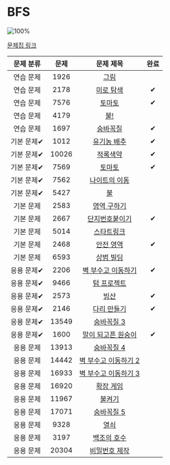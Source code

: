 # BFS

![100%](https://progress-bar.dev/12/?scale=30&title=progress&width=500&color=babaca&suffix=/30)

[문제집 링크](https://www.acmicpc.net/workbook/view/7313)

| 문제 분류 | 문제 | 문제 제목 | 완료 |
| :--: | :--: | :--: | :--: |
| 연습 문제 | 1926 | [그림](https://www.acmicpc.net/problem/1926) | |
| 연습 문제 | 2178 | [미로 탐색](https://www.acmicpc.net/problem/2178) | ✔ |
| 연습 문제 | 7576 | [토마토](https://www.acmicpc.net/problem/7576) | ✔ |
| 연습 문제 | 4179 | [불!](https://www.acmicpc.net/problem/4179) | |
| 연습 문제 | 1697 | [숨바꼭질](https://www.acmicpc.net/problem/1697) | ✔ |
| 기본 문제✔ | 1012 | [유기농 배추](https://www.acmicpc.net/problem/1012) | ✔ |
| 기본 문제✔ | 10026 | [적록색약](https://www.acmicpc.net/problem/10026) | ✔ |
| 기본 문제✔ | 7569 | [토마토](https://www.acmicpc.net/problem/7569) | ✔ |
| 기본 문제✔ | 7562 | [나이트의 이동](https://www.acmicpc.net/problem/7562) | |
| 기본 문제✔ | 5427 | [불](https://www.acmicpc.net/problem/5427) | |
| 기본 문제 | 2583 | [영역 구하기](https://www.acmicpc.net/problem/2583) | |
| 기본 문제 | 2667 | [단지번호붙이기](https://www.acmicpc.net/problem/2667) | ✔ |
| 기본 문제 | 5014 | [스타트링크](https://www.acmicpc.net/problem/5014) | |
| 기본 문제 | 2468 | [안전 영역](https://www.acmicpc.net/problem/2468) | ✔ |
| 기본 문제 | 6593 | [상범 빌딩](https://www.acmicpc.net/problem/6593) | |
| 응용 문제✔ | 2206 | [벽 부수고 이동하기](https://www.acmicpc.net/problem/2206) | ✔ |
| 응용 문제✔ | 9466 | [텀 프로젝트](https://www.acmicpc.net/problem/9466) | |
| 응용 문제✔ | 2573 | [빙산](https://www.acmicpc.net/problem/2573) | ✔ |
| 응용 문제✔ | 2146 | [다리 만들기](https://www.acmicpc.net/problem/2146) | ✔ |
| 응용 문제✔ | 13549 | [숨바꼭질 3](https://www.acmicpc.net/problem/13549) |  |
| 응용 문제✔ | 1600 | [말이 되고픈 원숭이](https://www.acmicpc.net/problem/1600) | ✔ |
| 응용 문제 | 13913 | [숨바꼭질 4](https://www.acmicpc.net/problem/13913) |  |
| 응용 문제 | 14442 | [벽 부수고 이동하기 2](https://www.acmicpc.net/problem/14442) |  |
| 응용 문제 | 16933 | [벽 부수고 이동하기 3](https://www.acmicpc.net/problem/16933) |  |
| 응용 문제 | 16920 | [확장 게임](https://www.acmicpc.net/problem/16920) |  |
| 응용 문제 | 11967 | [불켜기](https://www.acmicpc.net/problem/11967) |  |
| 응용 문제 | 17071 | [숨바꼭질 5](https://www.acmicpc.net/problem/17071) |  |
| 응용 문제 | 9328 | [열쇠](https://www.acmicpc.net/problem/9328) | |
| 응용 문제 | 3197 | [백조의 호수](https://www.acmicpc.net/problem/3197) | |
| 응용 문제 | 20304 | [비밀번호 제작](https://www.acmicpc.net/problem/20304) |  |